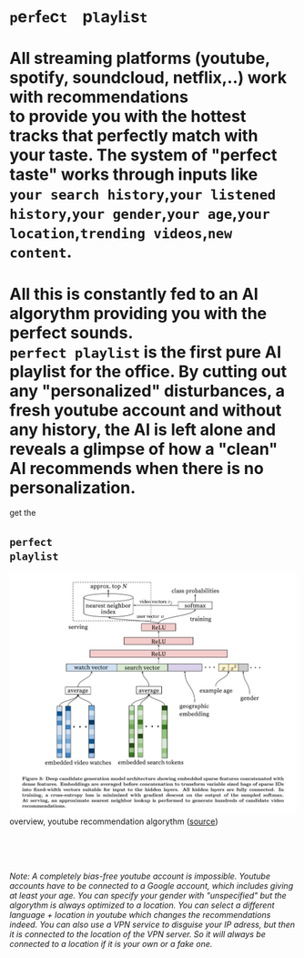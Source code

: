 # `p`e`r`f`e`c`t`&nbsp;&nbsp;&nbsp; p`l`a`y`l`i`s`t`


# All streaming platforms (youtube, spotify, soundcloud, netflix,..) work with recommendations <br> to provide you with the hottest tracks that perfectly match with your taste. The system of "perfect taste" works through inputs like <br> `your search history`,`your listened history`,`your gender`,`your age`,`your location`,`trending videos`,`new content`. 

# All this is constantly fed to an AI algorythm providing you with the perfect sounds. <br> `perfect playlist` is the first pure AI playlist for the office. By cutting out any "personalized" disturbances, a fresh youtube account and without any history, the AI is left alone and reveals a glimpse of how a "clean" AI recommends when there is no personalization.

get the
## `perfect` <br> `playlist`

![](youtube-recommendation-algorythm-overview.png)  
overview, youtube recommendation algorythm ([source](https://towardsdatascience.com/using-deep-neural-networks-to-make-youtube-recommendations-dfc0a1a13d1e))

<br>
<br>
<br>

*Note: A completely bias-free youtube account is impossible. Youtube accounts have to be connected to a Google account, which includes giving at least your age. You can specify your gender with "unspecified" but the algorythm is always optimized to a location. You can select a different language + location in youtube which changes the recommendations indeed. You can also use a VPN service to disguise your IP adress, but then it is connected to the location of the VPN server. So it will always be connected to a location if it is your own or a fake one.*


